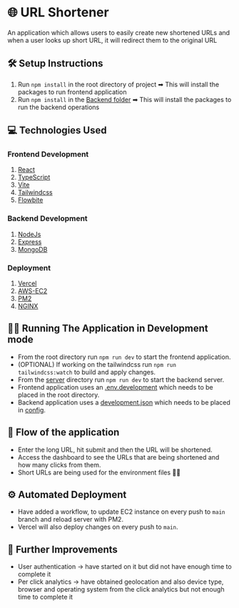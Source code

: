 # 🌐 URL Shortener
An application which allows users to easily create new shortened URLs and when a user looks up short URL, it will redirect them to the original URL

## 🛠️ Setup Instructions
  1. Run `npm install` in the root directory of project ➡ This will install the packages to run frontend application
  2. Run `npm install` in the [Backend folder](server) ➡ This will install the packages to run the backend operations
## 💻 Technologies Used
### Frontend Development
   1. [React](react.dev)
   2. [TypeScript](https://www.typescriptlang.org/)
   3. [Vite](https://vitejs.dev/)
   4. [Tailwindcss](https://tailwindcss.com/)
   5. [Flowbite](https://flowbite.com/)
### Backend Development
   1. [NodeJs](https://nodejs.org/en)
   2. [Express](https://expressjs.com/)
   3. [MongoDB](https://www.mongodb.com/docs/)
### Deployment
   1. [Vercel](https://vercel.com/docs)
   2. [AWS-EC2](https://docs.aws.amazon.com/ec2/)
   3. [PM2](https://pm2.keymetrics.io/docs/usage/quick-start/)
   4. [NGINX](https://docs.nginx.com/)
## 🏃🏽 Running The Application in Development mode
- From the root directory run `npm run dev` to start the frontend application.
- (OPTIONAL) If working on the tailwindcss run `npm run tailwindcss:watch` to build and apply changes.
- From the [server](server) directory run `npm run dev` to start the backend server.
- Frontend application uses an [.env.development](url-shortener-server.saifm.io/RZuMvm) which needs to be placed in the root directory.
- Backend application uses a [development.json](url-shortener-server.saifm.io/HP4Svh) which needs to be placed in [config](server/config).
## 🌊 Flow of the application
- Enter the long URL, hit submit and then the URL will be shortened.
- Access the dashboard to see the URLs that are being shortened and how many clicks from them.
- Short URLs are being used for the environment files ☝🏾
## ⚙️ Automated Deployment
- Have added a workflow, to update EC2 instance on every push to `main` branch and reload server with PM2.
- Vercel will also deploy changes on every push to `main`.
## 🚀 Further Improvements
- User authentication -> have started on it but did not have enough time to complete it
- Per click analytics -> have obtained geolocation and also device type, browser and operating system from the click analytics but not enough time to complete it

